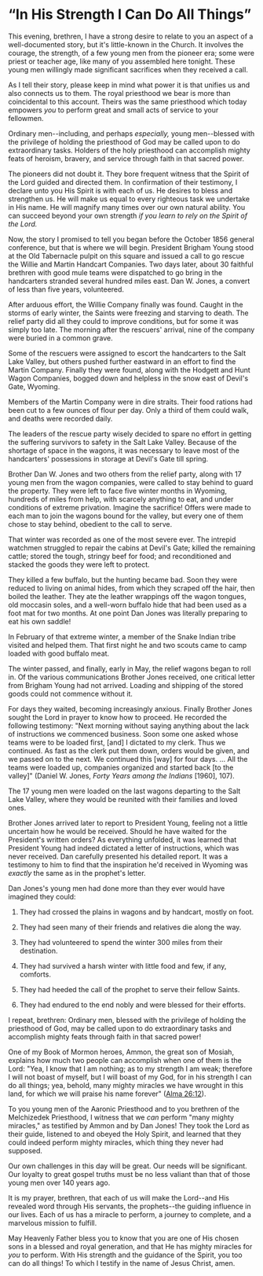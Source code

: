 # “In His Strength I Can Do All Things”

This evening, brethren, I have a strong desire to relate to you an aspect of a
well-documented story, but it's little-known in the Church. It involves the
courage, the strength, of a few young men from the pioneer era; some were
priest or teacher age, like many of you assembled here tonight. These young
men willingly made significant sacrifices when they received a call.

As I tell their story, please keep in mind what power it is that unifies us
and also connects us to them. The royal priesthood we bear is more than
coincidental to this account. Theirs was the same priesthood which today
empowers _you_ to perform great and small acts of service to your fellowmen.

Ordinary men--including, and perhaps _especially,_ young men--blessed with the
privilege of holding the priesthood of God may be called upon to do
extraordinary tasks. Holders of the holy priesthood can accomplish mighty
feats of heroism, bravery, and service through faith in that sacred power.

The pioneers did not doubt it. They bore frequent witness that the Spirit of
the Lord guided and directed them. In confirmation of their testimony, I
declare unto you His Spirit is with each of us. He desires to bless and
strengthen us. He will make us equal to every righteous task we undertake in
His name. He will magnify many times over our own natural ability. You can
succeed beyond your own strength _if you learn to rely on the Spirit of the
Lord._

Now, the story I promised to tell you began before the October 1856 general
conference, but that is where we will begin. President Brigham Young stood at
the Old Tabernacle pulpit on this square and issued a call to go rescue the
Willie and Martin Handcart Companies. Two days later, about 30 faithful
brethren with good mule teams were dispatched to go bring in the handcarters
stranded several hundred miles east. Dan W. Jones, a convert of less than five
years, volunteered.

After arduous effort, the Willie Company finally was found. Caught in the
storms of early winter, the Saints were freezing and starving to death. The
relief party did all they could to improve conditions, but for some it was
simply too late. The morning after the rescuers' arrival, nine of the company
were buried in a common grave.

Some of the rescuers were assigned to escort the handcarters to the Salt Lake
Valley, but others pushed further eastward in an effort to find the Martin
Company. Finally they were found, along with the Hodgett and Hunt Wagon
Companies, bogged down and helpless in the snow east of Devil's Gate, Wyoming.

Members of the Martin Company were in dire straits. Their food rations had
been cut to a few ounces of flour per day. Only a third of them could walk,
and deaths were recorded daily.

The leaders of the rescue party wisely decided to spare no effort in getting
the suffering survivors to safety in the Salt Lake Valley. Because of the
shortage of space in the wagons, it was necessary to leave most of the
handcarters' possessions in storage at Devil's Gate till spring.

Brother Dan W. Jones and two others from the relief party, along with 17 young
men from the wagon companies, were called to stay behind to guard the
property. They were left to face five winter months in Wyoming, hundreds of
miles from help, with scarcely anything to eat, and under conditions of
extreme privation. Imagine the sacrifice! Offers were made to each man to join
the wagons bound for the valley, but every one of them chose to stay behind,
obedient to the call to serve.

That winter was recorded as one of the most severe ever. The intrepid watchmen
struggled to repair the cabins at Devil's Gate; killed the remaining cattle;
stored the tough, stringy beef for food; and reconditioned and stacked the
goods they were left to protect.

They killed a few buffalo, but the hunting became bad. Soon they were reduced
to living on animal hides, from which they scraped off the hair, then boiled
the leather. They ate the leather wrappings off the wagon tongues, old
moccasin soles, and a well-worn buffalo hide that had been used as a foot mat
for two months. At one point Dan Jones was literally preparing to eat his own
saddle!

In February of that extreme winter, a member of the Snake Indian tribe visited
and helped them. That first night he and two scouts came to camp loaded with
good buffalo meat.

The winter passed, and finally, early in May, the relief wagons began to roll
in. Of the various communications Brother Jones received, one critical letter
from Brigham Young had not arrived. Loading and shipping of the stored goods
could not commence without it.

For days they waited, becoming increasingly anxious. Finally Brother Jones
sought the Lord in prayer to know how to proceed. He recorded the following
testimony: "Next morning without saying anything about the lack of
instructions we commenced business. Soon some one asked whose teams were to be
loaded first, [and] I dictated to my clerk. Thus we continued. As fast as the
clerk put them down, orders would be given, and we passed on to the next. We
continued this [way] for four days. ... All the teams were loaded up, companies
organized and started back [to the valley]" (Daniel W. Jones, _Forty Years
among the Indians_ [1960], 107).

The 17 young men were loaded on the last wagons departing to the Salt Lake
Valley, where they would be reunited with their families and loved ones.

Brother Jones arrived later to report to President Young, feeling not a little
uncertain how he would be received. Should he have waited for the President's
written orders? As everything unfolded, it was learned that President Young
had indeed dictated a letter of instructions, which was never received. Dan
carefully presented his detailed report. It was a testimony to him to find
that the inspiration he'd received in Wyoming was _exactly_ the same as in the
prophet's letter.

Dan Jones's young men had done more than they ever would have imagined they
could:

  1. They had crossed the plains in wagons and by handcart, mostly on foot.

  2. They had seen many of their friends and relatives die along the way.

  3. They had volunteered to spend the winter 300 miles from their destination.

  4. They had survived a harsh winter with little food and few, if any, comforts.

  5. They had heeded the call of the prophet to serve their fellow Saints.

  6. They had endured to the end nobly and were blessed for their efforts.

I repeat, brethren: Ordinary men, blessed with the privilege of holding the
priesthood of God, may be called upon to do extraordinary tasks and accomplish
mighty feats through faith in that sacred power!

One of my Book of Mormon heroes, Ammon, the great son of Mosiah, explains how
much two people can accomplish when one of them is the Lord: "Yea, I know that
I am nothing; as to my strength I am weak; therefore I will not boast of
myself, but I will boast of my God, for in his strength I can do all things;
yea, behold, many mighty miracles we have wrought in this land, for which we
will praise his name forever" ([Alma
26:12](https://www.lds.org/scriptures/bofm/alma/26.12?lang=eng#11)).

To you young men of the Aaronic Priesthood and to you brethren of the
Melchizedek Priesthood, I witness that we _can_ perform "many mighty
miracles," as testified by Ammon and by Dan Jones! They took the Lord as their
guide, listened to and obeyed the Holy Spirit, and learned that they could
indeed perform mighty miracles, which thing they never had supposed.

Our own challenges in this day will be great. Our needs will be significant.
Our loyalty to great gospel truths must be no less valiant than that of those
young men over 140 years ago.

It is my prayer, brethren, that each of us will make the Lord--and His
revealed word through His servants, the prophets--the guiding influence in our
lives. Each of us has a miracle to perform, a journey to complete, and a
marvelous mission to fulfill.

May Heavenly Father bless you to know that you are one of His chosen sons in a
blessed and royal generation, and that He has mighty miracles for _you_ to
perform. With His strength and the guidance of the Spirit, you too can do all
things! To which I testify in the name of Jesus Christ, amen.

